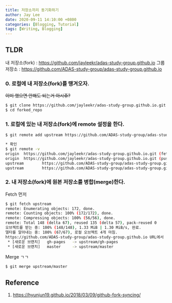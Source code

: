 ```yaml
---
title: 저장소끼리 동기화하기
author: Jay Lee
date: 2020-09-11 14:10:00 +0800
categories: [Blogging, Tutorial]
tags: [Writing, Blogging]
---
```


## TLDR

내 저장소(fork) : https://github.com/jayleekr/adas-study-group.github.io
그룹 저장소 : https://github.com/ADAS-study-group/adas-study-group.github.io

### 0. 로컬에 내 저장소(fork)를 땡겨오자.

~~이미 했으면 안해도 되는거 아시쥬?~~

``` sh
$ git clone https://github.com/jayleekr/adas-study-group.github.io.git forked_repo
$ cd forked_repo
```

### 1. 로컬에 있는 내 저장소(fork)에 remote 설정을 한다.

``` sh
$ git remote add upstream https://github.com/ADAS-study-group/adas-study-group.github.io.git

* 확인
$ git remote -v
origin  https://github.com/jayleekr/adas-study-group.github.io.git (fetch)
origin  https://github.com/jayleekr/adas-study-group.github.io.git (push)
upstream        https://github.com/ADAS-study-group/adas-study-group.github.io.git (fetch)
upstream        https://github.com/ADAS-study-group/adas-study-group.github.io.git (push)
```

### 2. 내 저장소(fork)에 원본 저장소를 병합(merge)한다.

Fetch 먼저

``` sh
$ git fetch upstream
remote: Enumerating objects: 172, done.
remote: Counting objects: 100% (172/172), done.
remote: Compressing objects: 100% (56/56), done.
remote: Total 148 (delta 67), reused 135 (delta 57), pack-reused 0
오브젝트를 받는 중: 100% (148/148), 1.33 MiB | 1.30 MiB/s, 완료.
델타를 알아내는 중: 100% (67/67), 로컬 오브젝트 4개 마침.
https://github.com/ADAS-study-group/adas-study-group.github.io URL에서
 * [새로운 브랜치]   gh-pages   -> upstream/gh-pages
 * [새로운 브랜치]   master     -> upstream/master
``` 

Merge ㄱㄱ

``` sh
$ git merge upstream/master
```

## Reference

1. https://hyunjun19.github.io/2018/03/09/github-fork-syncing/